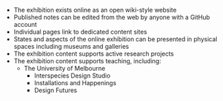 
- The exhibition exists online as an open wiki-style website
- Published notes can be edited from the web by anyone with a GitHub account
- Individual pages link to dedicated content sites
- States and aspects of the online exhibition can be presented in physical spaces including museums and galleries
- The exhibition content supports active research projects
- The exhibition content supports teaching, including:
  - The University of Melbourne
    - Interspecies Design Studio
    - Installations and Happenings
    - Design Futures
